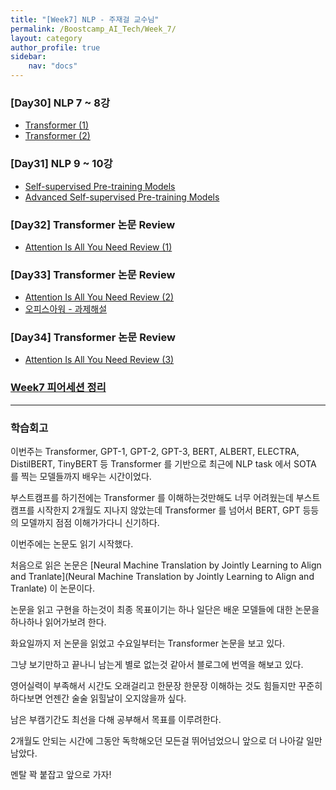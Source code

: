 ```yaml
---
title: "[Week7] NLP - 주재걸 교수님"
permalink: /Boostcamp_AI_Tech/Week_7/
layout: category
author_profile: true
sidebar:
    nav: "docs"
---
```


### [Day30] NLP 7 ~ 8강

- [Transformer (1)]({{site.url}}/boostcamp_ai_tech/week_7/day_30/01.-Transformer-(1)/)
- [Transformer (2)]({{site.url}}/boostcamp_ai_tech/week_7/day_30/02.-Transformer-(2)/)

### [Day31] NLP 9 ~ 10강

- [Self-supervised Pre-training Models]({{site.url}}/boostcamp_ai_tech/week_7/day_31/01.-Self-supervised-Pre-training-Models/)
- [Advanced Self-supervised Pre-training Models]({{site.url}}/boostcamp_ai_tech/week_7/day_31/02.-Advanced-Self-supervised-Pre-training-Models/)

### [Day32] Transformer 논문 Review

- [Attention Is All You Need Review (1)]({{site.url}}/boostcamp_ai_tech/week_/day_32/01.-Attention-Is-All-You-Need-paper-reveiw-(1)/)

### [Day33] Transformer 논문 Review

- [Attention Is All You Need Review (2)]({{site.url}}/boostcamp_ai_tech/week_/day_33/01.-Attention-Is-All-You-Need-paper-reveiw-(2)/)
- [오피스아워 - 과제해설]({{site.url}}/boostcamp_ai_tech/week_7/day_33/OfficeHour-Assignment-Solution/)

### [Day34] Transformer 논문 Review

- [Attention Is All You Need Review (3)]({{site.url}}/boostcamp_ai_tech/week_/day_34/01.-Attention-Is-All-You-Need-paper-reveiw-(3)/)

### [Week7 피어세션 정리]()

---
### 학습회고

이번주는 Transformer, GPT-1, GPT-2, GPT-3, BERT, ALBERT, ELECTRA, DistilBERT, TinyBERT 등
Transformer 를 기반으로 최근에 NLP task 에서 SOTA 를 찍는 모델들까지 배우는 시간이었다.

부스트캠프를 하기전에는 Transformer 를 이해하는것만해도 너무 어려웠는데 부스트캠프를 시작한지 2개월도 지나지 않았는데
Transformer 를 넘어서 BERT, GPT 등등의 모델까지 점점 이해가가다니 신기하다.

이번주에는 논문도 읽기 시작했다.

처음으로 읽은 논문은 [Neural Machine Translation by Jointly Learning to Align and Tranlate](Neural Machine Translation by Jointly Learning to Align and Tranlate)
이 논문이다.

논문을 읽고 구현을 하는것이 최종 목표이기는 하나 일단은 배운 모델들에 대한 논문을 하나하나 읽어가보려 한다.

화요일까지 저 논문을 읽었고 수요일부터는 Transformer 논문을 보고 있다.

그냥 보기만하고 끝나니 남는게 별로 없는것 같아서 블로그에 번역을 해보고 있다.

영어실력이 부족해서 시간도 오래걸리고 한문장 한문장 이해하는 것도 힘들지만 꾸준히 하다보면 언젠간 술술 읽힐날이
오지않을까 싶다.

남은 부캠기간도 최선을 다해 공부해서 목표를 이루려한다.

2개월도 안되는 시간에 그동안 독학해오던 모든걸 뛰어넘었으니 앞으로 더 나아갈 일만 남았다.

멘탈 꽉 붙잡고 앞으로 가자!